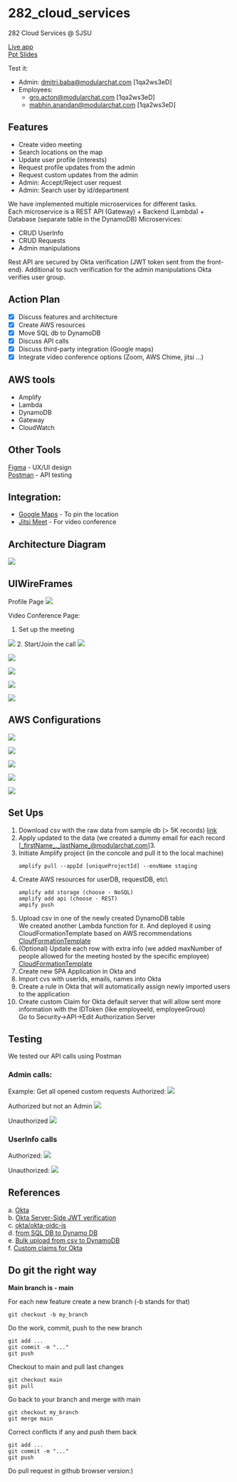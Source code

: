 # 282_cloud_services
282 Cloud Services @ SJSU


[Live app](https://main.d19l5z2jndlrkv.amplifyapp.com/) \
[Ppt Slides](https://docs.google.com/presentation/d/1S54imFJ32d3LmO44Qy7cnMpRGOg2ty82vl4iTOVMQ6g/edit?usp=sharing)


Test it:
* Admin: dmitri.baba@modularchat.com [1qa2ws3eD]
* Employees:
  * gro.acton@modularchat.com [1qa2ws3eD]
  * mabhin.anandan@modularchat.com [1qa2ws3eD]

## Features

- Create video meeting
- Search locations on the map
- Update user profile (interests)
- Request profile updates from the admin
- Request custom updates from the admin
- Admin: Accept/Reject user request
- Admin: Search user by id/department

We have implemented multiple microservices for different tasks.\
Each microservice is a REST API (Gateway) + Backend (Lambda) + Database (separate table in the DynamoDB)
Microservices:
* CRUD UserInfo
* CRUD Requests
* Admin manipulations

Rest API are secured by Okta verification (JWT token sent from the front-end).
Additional to such verification for the admin manipulations Okta verifies user group.

## Action Plan

- [x] Discuss features and architecture
- [x] Create AWS resources
- [x] Move SQL db to DynamoDB
- [x] Discuss API calls
- [x] Discuss third-party integration (Google maps)
- [x] Integrate video conference options (Zoom, AWS Chime, jitsi ...)

## AWS tools

* Amplify
* Lambda
* DynamoDB
* Gateway
* CloudWatch

## Other Tools

[Figma](https://www.figma.com/file/KocCuSXhC0QO1FjfDSotkc/Untitled?node-id=0%3A1) - UX/UI design \
[Postman](https://www.postman.com/) - API testing

## Integration:
* [Google Maps](https://developers.google.com/maps) - To pin the location
* [Jitsi Meet](https://meet.jit.si/) - For video conference

## Architecture Diagram

![](UIViews/Architecture.png)

## UIWireFrames
Profile Page
![](UIViews/ProfilePage.png)

Video Conference Page:
1. Set up the meeting

![](UIViews/VideoPage.png)
2. Start/Join the call
![](UIViews/VideoCall.png)

![](UIViews/Maps.png)

![](UIViews/AdminOverview.png)

![](UIViews/AdminHistory.png)

![](UIViews/AdminSearch.png)

## AWS Configurations

![](UIViews/Amplify.png)

![](UIViews/Gateway.png)

![](UIViews/Lambda.png)

![](UIViews/Dynamodb.png)

![](UIViews/CloudWatch.png)


## Set Ups

1. Download csv with the raw data from sample db (> 5K records) [link](https://github.com/datacharmer/test_db)
2. Apply updated to the data (we created a dummy email for each record [_firstName_._lastName_@modularchat.com]3.
3. Initiate Amplify project (in the concole and pull it to the local machine)
   ```
   amplify pull --appId [uniqueProjectId] --envName staging
   ```
3. Create AWS resources for userDB, requestDB, etc\
   ```
   amplify add storage (choose - NoSQL)
   amplify add api (choose - REST)
   ampify push
   ```
4. Upload csv in one of the newly created DynamoDB table\
   We created another Lambda function for it. And deployed it using CloudFormationTemplate based on AWS recommendations\
   [CloufFormationTemplate](CSVToDynamo.template)
5. (Optional) Update each row with extra info (we added maxNumber of people allowed for the meeting hosted by the specific employee)\
   [CloudFormationTemplate](UpdateEachRow.template)
6. Create new SPA Application in Okta and
7. Import cvs with userIds, emails, names into Okta
8. Create a rule in Okta that will automatically assign newly imported users to the application
9. Create custom Claim for Okta default server that will allow sent more information with the IDToken (like employeeId, employeeGrouo)\
   Go to Security->API->Edit Authorization Server

## Testing

We tested our API calls using Postman

### Admin calls:
Example: Get all opened custom requests
Authorized:
![](UIViews/Admin.png)

Authorized but not an Admin
![](UIViews/AdminNotAdmin.png)

Unauthorized
![](UIViews/CloudWatch.png)

### UserInfo calls
Authorized:
![](UIViews/RegularAuthorized.png)

Unauthorized:
![](UIViews/RegularUnauthorized.png)

## References

a. [Okta](https://developer.okta.com/code/react/okta_react_sign-in_widget/) \
b. [Okta Server-Side JWT verification](https://developer.okta.com/blog/2018/07/10/build-a-basic-crud-app-with-node-and-react) \
c. [okta/okta-oidc-js](https://github.com/okta/okta-oidc-js/tree/master/packages/jwt-verifier) \
d. [from SQL DB to Dynamo DB](https://aws.amazon.com/dms/?nc=bc&pg=pr) \
e. [Bulk upload from csv to DynamoDB](https://aws.amazon.com/blogs/database/implementing-bulk-csv-ingestion-to-amazon-dynamodb/) \
f. [Custom claims for Okta](https://support.okta.com/help/s/article/How-to-add-custom-attributes-of-user-profile-as-claims-in-token?language=en_US)

## Do git the right way

**Main branch is - main**

For each new feature create a new branch (-b stands for that)
```
git checkout -b my_branch
```

Do the work, commit, push to the new branch

```
git add ...
git commit -m "..."
git push
```

Checkout to main and pull last changes
```
git checkout main
git pull
```

Go back to your branch and merge with main
```
git checkout my_branch
git merge main
```
Correct conflicts if any and push them back
```
git add ...
git commit -m "..."
git push
```

Do pull request in github browser version:)
